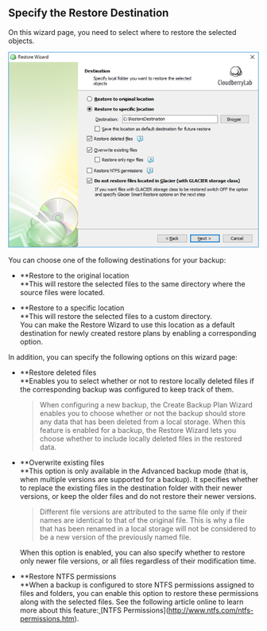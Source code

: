 ## Specify the Restore Destination

On this wizard page, you need to select where to restore the selected objects.

![](/assets/specify-restore-destination.png)

You can choose one of the following destinations for your backup:

* **Restore to the original location          
  **This will restore the selected files to the same directory where the source files were located.

* **Restore to a specific location          
  **This will restore the selected files to a custom directory.  
  You can make the Restore Wizard to use this location as a default destination for newly created restore plans by enabling a corresponding option.

In addition, you can specify the following options on this wizard page:

* **Restore deleted files    
  **Enables you to select whether or not to restore locally deleted files if the corresponding backup was configured to keep track of them.

  > When configuring a new backup, the Create Backup Plan Wizard enables you to choose whether or not the backup should store any data that has been deleted from a local storage. When this feature is enabled for a backup, the Restore Wizard lets you choose whether to include locally deleted files in the restored data.​

* **Overwrite existing files    
  **This option is only available in the Advanced backup mode \(that is, when multiple versions are supported for a backup\). It specifies whether to replace the existing files in the destination folder with their newer versions, or keep the older files and do not restore their newer versions.

  > Different file versions are attributed to the same file only if their names are identical to that of the original file. This is why a file that has been renamed in a local storage will not be considered to be a new version of the previously named file.

  When this option is enabled, you can also specify whether to restore only newer file versions, or all files regardless of their modification time.

* **Restore NTFS permissions    
  **When a backup is configured to store NTFS permissions assigned to files and folders, you can enable this option to restore these permissions along with the selected files. See the following article online to learn more about this feature:[ ](http://www.ntfs.com/ntfs-permissions.htm.)[NTFS Permissions](http://www.ntfs.com/ntfs-permissions.htm).



